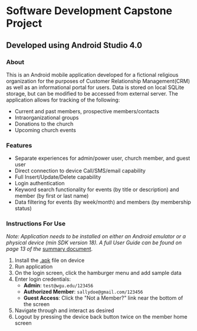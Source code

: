 # Software Development Capstone Project

## Developed using Android Studio 4.0

### About

This is an Android mobile application developed for a fictional religious organization for the purposes of Customer Relationship Management(CRM) as well as an informational portal for users. Data is stored on local SQLite storage, but can be modified to be accessed from external server. The application allows for tracking of the following:

- Current and past members, prospective members/contacts
- Intraorganizational groups
- Donations to the church
- Upcoming church events

### Features

- Separate experiences for admin/power user, church member, and guest user
- Direct connection to device Call/SMS/email capability
- Full Insert/Update/Delete capability
- Login authentication
- Keyword search functionality for events (by title or description) and member (by first or last name)
- Data filtering for events (by week/month) and members (by membership status)

### Instructions For Use
*Note: Application needs to be installed on either an Android emulator or a physical device (min SDK version 18). A full User Guide can be found on page 13 of the* [summary document](Written%20Documents/Task2_SectionC.docx).

1. Install the [.apk](app-release.apk) file on device
2. Run application
3. On the login screen, click the hamburger menu and add sample data
4. Enter login credentials:
    - **Admin**: `test@wgu.edu/123456`
    - **Authorized Member**: `sallydoe@gmail.com/123456`
    - **Guest Access**: Click the "Not a Member?" link near the bottom of the screen
5. Navigate through and interact as desired
6. Logout by pressing the device back button twice on the member home screen
